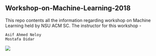 ## Workshop-on-Machine-Learning-2018
This repo contents all the information regarding workshop on Machine Learning held by NSU ACM SC. The instructor for this workshop - 

```
Asif Ahmed Neloy 
Mostafa Didar

```

![](images.githubusercontent.com/18008644/48217829-a4996400-e3b2-11e8-8f06-c6d1069c895e.jpg)
